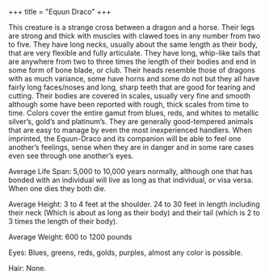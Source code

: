 +++
title = "Equun Draco"
+++

This creature is a strange cross between a dragon and a horse. Their legs are strong and thick with muscles with clawed toes in any number from two to five. They have long necks, usually about the same length as their body, that are very flexible and fully articulate. They have long, whip-like tails that are anywhere from two to three times the length of their bodies and end in some form of bone blade, or club. Their heads resemble those of dragons with as much variance, some have horns and some do not but they all have fairly long faces/noses and long, sharp teeth that are good for tearing and cutting. Their bodies are covered in scales, usually very fine and smooth although some have been reported with rough, thick scales from time to time. Colors cover the entire gamut from blues, reds, and whites to metallic silver’s, gold’s and platinum’s. They are generally good-tempered animals that are easy to manage by even the most inexperienced handlers. When imprinted, the Equun-Draco and its companion will be able to feel one another’s feelings, sense when they are in danger and in some rare cases even see through one another’s eyes.

Average Life Span: 5,000 to 10,000 years normally, although one that has bonded with an individual will live as long as that individual, or visa versa. When one dies they both die.

Average Height: 3 to 4 feet at the shoulder. 24 to 30 feet in length including their neck (Which is about as long as their body) and their tail (which is 2 to 3 times the length of their body).

Average Weight: 600 to 1200 pounds

Eyes: Blues, greens, reds, golds, purples, almost any color is possible.

Hair: None.
